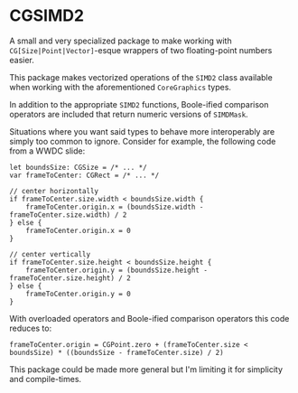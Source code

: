 # CGSIMD2

A small and very specialized package to make working with `CG[Size|Point|Vector]`-esque wrappers of two floating-point numbers easier.

This package makes vectorized operations of the `SIMD2` class available when working with the aforementioned `CoreGraphics` types.

In addition to the appropriate `SIMD2` functions, Boole-ified comparison operators are included that return numeric versions of `SIMDMask`.

Situations where you want said types to behave more interoperably are simply too common to ignore. Consider for example, the following code from a WWDC slide:

    let boundsSize: CGSize = /* ... */
    var frameToCenter: CGRect = /* ... */
    
    // center horizontally
    if frameToCenter.size.width < boundsSize.width {
        frameToCenter.origin.x = (boundsSize.width - frameToCenter.size.width) / 2
    } else {
        frameToCenter.origin.x = 0
    }

    // center vertically
    if frameToCenter.size.height < boundsSize.height {
        frameToCenter.origin.y = (boundsSize.height - frameToCenter.size.height) / 2
    } else {
        frameToCenter.origin.y = 0
    }

With overloaded operators and Boole-ified comparison operators this code reduces to:

    frameToCenter.origin = CGPoint.zero + (frameToCenter.size < boundsSize) * ((boundsSize - frameToCenter.size) / 2)

This package could be made more general but I'm limiting it for simplicity and compile-times.
